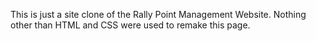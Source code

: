This is just a site clone of the Rally Point Management Website.
Nothing other than HTML and CSS were used to remake this page.